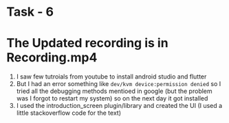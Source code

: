 # Task - 6

# The Updated recording is in Recording.mp4 

1. I saw few tutroials from youtube to install android studio and flutter
2. But I had an error something like `dev/kvm device:permission denied` so I tried all the debugging methods mentioed in google (but the problem was I forgot to restart my system) so on the next day it got installed
3. I used the introduction_screen plugin/library and created the UI (I used a little stackoverflow code for the text)
   

